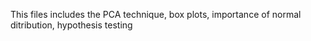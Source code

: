 This files includes the PCA technique, box plots, importance of normal ditribution, hypothesis testing
